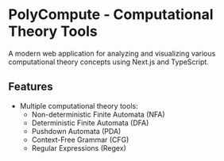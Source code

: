 # PolyCompute - Computational Theory Tools

A modern web application for analyzing and visualizing various computational theory concepts using Next.js and TypeScript.

## Features

- Multiple computational theory tools:
  - Non-deterministic Finite Automata (NFA)
  - Deterministic Finite Automata (DFA)
  - Pushdown Automata (PDA)
  - Context-Free Grammar (CFG)
  - Regular Expressions (Regex)

